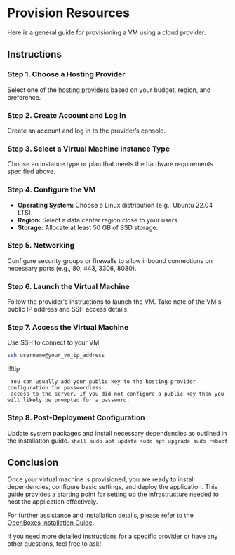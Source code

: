 # Provision Resources

Here is a general guide for provisioning a VM using a cloud provider:

## Instructions

### Step 1. Choose a Hosting Provider
Select one of the [hosting providers](../installation/hosting.md) based on your budget, region, and preference.

### Step 2. Create Account and Log In
Create an account and log in to the provider’s console.

### Step 3. Select a Virtual Machine Instance Type
Choose an instance type or plan that meets the hardware requirements specified above.

### Step 4. Configure the VM
- **Operating System:** Choose a Linux distribution (e.g., Ubuntu 22.04 LTS).
- **Region:** Select a data center region close to your users.
- **Storage:** Allocate at least 50 GB of SSD storage.

### Step 5. Networking
Configure security groups or firewalls to allow inbound connections on necessary ports (e.g., 80, 443, 3306, 8080).

### Step 6. Launch the Virtual Machine
Follow the provider's instructions to launch the VM. Take note of the VM's public IP address and SSH access details. 

### Step 7. Access the Virtual Machine
Use SSH to connect to your VM.  

```bash
ssh username@your_vm_ip_address
```

!!!tip

     You can usually add your public key to the hosting provider configuration for passwordless 
     access to the server. If you did not configure a public key then you will likely be prompted for a password.

### Step 8. Post-Deployment Configuration
Update system packages and install necessary dependencies as outlined in the installation guide.
    ```shell
    sudo apt update
    sudo apt upgrade
    sudo reboot    
    ```

## Conclusion

Once your virtual machine is provisioned, you are ready to install dependencies, configure basic settings, and deploy 
the application. This guide provides a starting point for setting up the infrastructure needed to host the application effectively.

For further assistance and installation details, please refer to the [OpenBoxes Installation Guide](../installation/index.md).

   

If you need more detailed instructions for a specific provider or have any other questions, feel free to ask!
